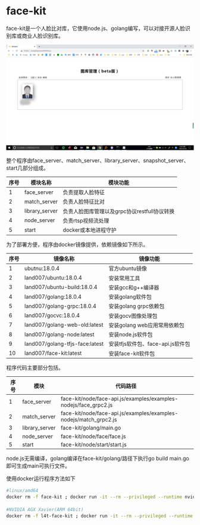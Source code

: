 # face-kit
face-kit是一个人脸比对库，它使用node.js、golang编写，可以对接开源人脸识别库或商业人脸识别库。

![企业微信截图_16134590894855](https://raw.githubusercontent.com/land007/face-kit/master/image/企业微信截图_16134590894855.png)

整个程序由face_server、match_server、library_server、snapshot_server、start几部分组成。

| 序号 | 模块名称        | 模块功能                                     |
| ---- | --------------- | -------------------------------------------- |
| 1    | face_server     | 负责提取人脸特征                             |
| 2    | match_server    | 负责人脸特征比对                             |
| 3    | library_server  | 负责人脸图库管理以及grpc协议restfull协议转换 |
| 4    | node_server | 负责rtsp视频流处理                           |
| 5    | start | docker或本地进程守护         |

为了部署方便，程序由docker镜像提供，依赖镜像如下所示。

| 序号 | 镜像名称      | 镜像功能                            |
| ---- | --------------- | -------------------------------------------- |
| 1    | ubutnu:18.0.4 | 官方ubuntu镜像 |
| 2    | land007/ubuntu:18.0.4 | 安装常用工具                   |
| 3    | land007/ubuntu-build:18.0.4 | 安装gcc和g++编译器 |
| 4    | land007/golang:18.0.4 | 安装golang软件包                  |
| 5    | land007/golang-grpc:18.0.4 | 安装golang grpc依赖包 |
| 6    | land007/gocvc:18.0.4 | 安装gocv图像处理包 |
| 7    | land007/golang-web-old:latest | 安装golang web应用常用依赖包 |
| 8    | land007/golang-node:latest | 安装node.js软件包 |
| 9    | land007/golang-tfjs-face:latest | 安装tfjs软件包、face-api.js软件包 |
| 10   | land007/face-kit:latest | 安装face-kit软件包 |

程序代码主要部分包括。

| 序号 | 模块 | 代码路径                      |
| ---- | --------------- | -------------------------------------------- |
| 1    | face_server    | face-kit/node/face-api.js/examples/examples-nodejs/face_grpc2.js |
| 2    | match_server   | face-kit/node/face-api.js/examples/examples-nodejs/match_grpc2.js |
| 3    | library_server | face-kit/golang/main.go                                      |
| 4    | node_server    | face-kit/node/face/face.js                             |
| 5    | start          | face-kit/node/start/start.js                            |

node.js无需编译，golang编译在face-kit/golang/路径下执行go build main.go即可生成main可执行文件。

使用docker运行程序方法如下

```bash
#linux/amd64
docker rm -f face-kit ; docker run -it --rm --privileged --runtime nvidia -e "AdminPass=" -e "OldAlgoVersion=feature" -e "FaceAddress=127.0.0.1:50052" -e "FaceMatchAddress=127.0.0.1:50051" -e "DbHost=172.17.0.1" -e "Database=io-grpc_beta" -e "DbUsername=root" -e "DbPassword=gmtools" -e "LEVEL=beta" --log-opt max-size=1m --log-opt max-file=1 -p 8019:8080 -p 3201:3101 -p 8899:8899 -p 20119:20022 -e "REMOTE_SNAPSHOT_SERVER=127.0.0.1:50050" -e "MATCH_LIBRARY=Test" -p 50063:50053 -e "DOORMONITORS=" -e "WH=1280x720" -e "QUALITY=3" -e "TTS=" -p 5201:5101 -p 6201:6101 -p 7201:7101 -e "REDUCE_FRAME=16" -e "BLOCKSWITCHS=0" -e "VIDEOSWITCHS=0" -e "DbLoad=0" -e "SENDIMG=1" --name face-kit land007/face-kit:latest

#NVIDIA AGX Xavier(ARM 64bit)
docker rm -f l4t-face-kit ; docker run -it --rm --privileged --runtime nvidia -e "AdminPass=" -e "OldAlgoVersion=feature" -e "FaceAddress=127.0.0.1:50052" -e "FaceMatchAddress=127.0.0.1:50051" -e "DbHost=172.17.0.1" -e "Database=io-grpc_beta" -e "DbUsername=root" -e "DbPassword=gmtools" -e "LEVEL=beta" --log-opt max-size=1m --log-opt max-file=1 -p 8019:8080 -p 3201:3101 -p 8899:8899 -p 20119:20022 -e "REMOTE_SNAPSHOT_SERVER=127.0.0.1:50050" -e "MATCH_LIBRARY=Test" -p 50063:50053 -e "DOORMONITORS=" -e "WH=1280x720" -e "QUALITY=3" -e "TTS=" -p 5201:5101 -p 6201:6101 -p 7201:7101 -e "REDUCE_FRAME=16" -e "BLOCKSWITCHS=0" -e "VIDEOSWITCHS=0" -e "DbLoad=0" -e "SENDIMG=1" --name l4t-face-kit land007/l4t-face-kit:latest

```

